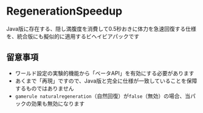 # RegenerationSpeedup
Java版に存在する、隠し満腹度を消費して0.5秒おきに体力を急速回復する仕様を、統合版にも擬似的に適用するビヘイビアパックです

## 留意事項
* ワールド設定の実験的機能から「ベータAPI」を有効にする必要があります
* あくまで「再現」ですので、Java版と完全に仕様が一致していることを保障するものではありません
* `gamerule naturalregeneration`（自然回復）が`false`（無効）の場合、当パックの効果も無効になります
